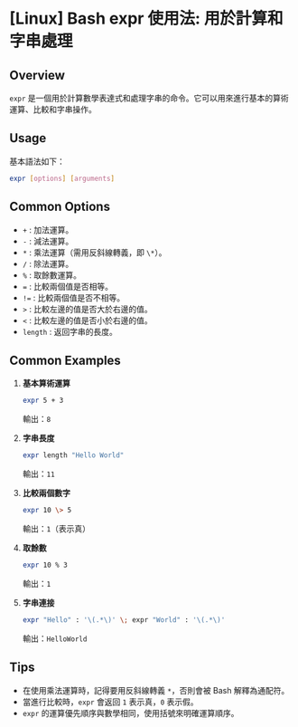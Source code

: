 # [Linux] Bash expr 使用法: 用於計算和字串處理

## Overview
`expr` 是一個用於計算數學表達式和處理字串的命令。它可以用來進行基本的算術運算、比較和字串操作。

## Usage
基本語法如下：
```bash
expr [options] [arguments]
```

## Common Options
- `+` : 加法運算。
- `-` : 減法運算。
- `*` : 乘法運算（需用反斜線轉義，即 `\*`）。
- `/` : 除法運算。
- `%` : 取餘數運算。
- `=` : 比較兩個值是否相等。
- `!=` : 比較兩個值是否不相等。
- `>` : 比較左邊的值是否大於右邊的值。
- `<` : 比較左邊的值是否小於右邊的值。
- `length` : 返回字串的長度。

## Common Examples
1. **基本算術運算**
   ```bash
   expr 5 + 3
   ```
   輸出：`8`

2. **字串長度**
   ```bash
   expr length "Hello World"
   ```
   輸出：`11`

3. **比較兩個數字**
   ```bash
   expr 10 \> 5
   ```
   輸出：`1`（表示真）

4. **取餘數**
   ```bash
   expr 10 % 3
   ```
   輸出：`1`

5. **字串連接**
   ```bash
   expr "Hello" : '\(.*\)' \; expr "World" : '\(.*\)'
   ```
   輸出：`HelloWorld`

## Tips
- 在使用乘法運算時，記得要用反斜線轉義 `*`，否則會被 Bash 解釋為通配符。
- 當進行比較時，`expr` 會返回 `1` 表示真，`0` 表示假。
- `expr` 的運算優先順序與數學相同，使用括號來明確運算順序。